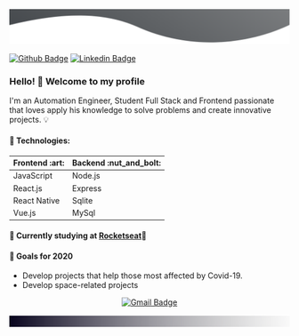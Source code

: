 <img alt="GitHub language count" src="https://github.com/FelipeFontouraBr/FelipeFontouraBr/blob/master/.github/background-top.png">


[![Github Badge](https://img.shields.io/badge/-Github-000?style=flat-square&logo=Github&logoColor=white&link=https://github.com/FelipeFontouraBr)](https://github.com/FelipeFontouraBr)
[![Linkedin Badge](https://img.shields.io/badge/-LinkedIn-blue?style=flat-square&logo=Linkedin&logoColor=white&link=https://www.linkedin.com/in/fontourafelipe/)](https://www.linkedin.com/in/fontourafelipe/)


### Hello! 👋 Welcome to my profile

I'm an Automation Engineer, Student Full Stack and Frontend passionate that loves apply his knowledge to solve problems and create innovative projects. :bulb:

#### :bookmark: Technologies:

<table>
    <thead> 
        <th>Frontend :art: </th>
        <th>Backend :nut_and_bolt: </th>
    </thead>
    <tbody>
        <tr>
            <td>JavaScript</td>
            <td>Node.js</td>
        </tr>
        <tr>
            <td>React.js</td>
            <td>Express</td>
        </tr>
        <tr>
            <td>React Native</td>
            <td>Sqlite</td>
        </tr>
        <tr>
            <td>Vue.js</td>
            <td>MySql</td>
        </tr>
    </tbody>
</table>

#### :pencil: Currently studying at [Rocketseat](https://rocketseat.com.br/):rocket:

#### :dart: Goals for 2020

- Develop projects that help those most affected by Covid-19.
- Develop space-related projects

<center>

[![Gmail Badge](https://img.shields.io/badge/-Gmail-c14438?style=flat-square&logo=Gmail&logoColor=white&link=mailto:felipefontouramec@gmail.com)](mailto:felipefontouramec@gmail.com)

</center>

<img alt="GitHub language count" src="https://github.com/FelipeFontouraBr/FelipeFontouraBr/blob/master/.github/background-bottom.png">

